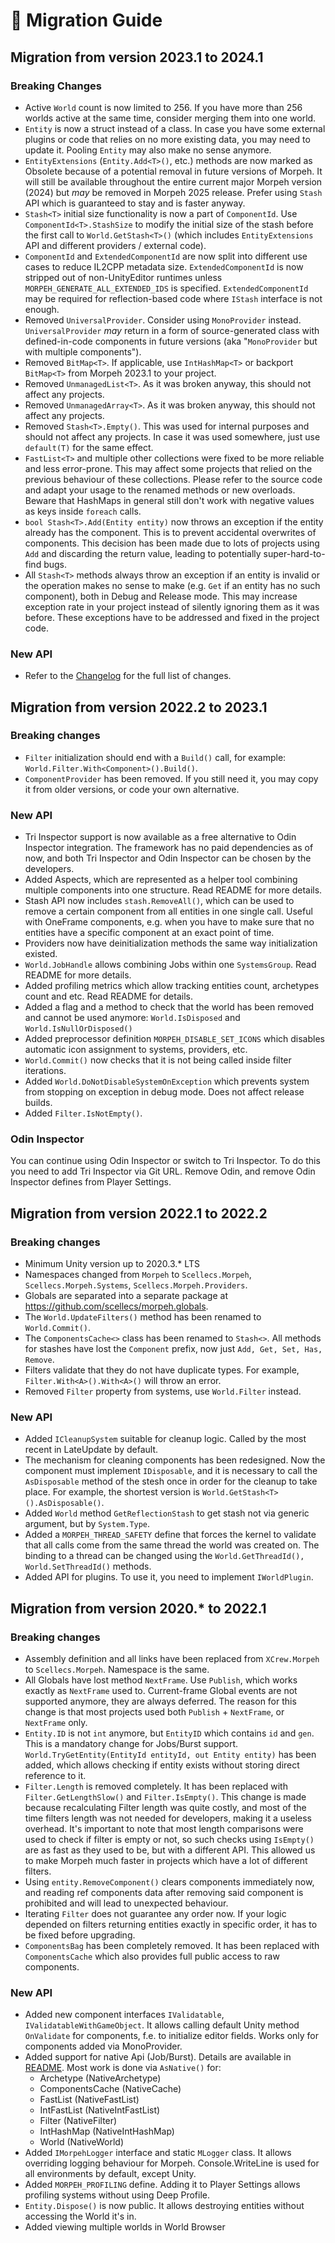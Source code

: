 # 🚀 Migration Guide  

## Migration from version 2023.1 to 2024.1

### Breaking Changes

* Active `World` count is now limited to 256. If you have more than 256 worlds active at the same time, consider merging them into one world.
* `Entity` is now a struct instead of a class. In case you have some external plugins or code that relies on no more existing data, you may need to update it. Pooling `Entity` may also make no sense anymore.
* `EntityExtensions` (`Entity.Add<T>()`, etc.) methods are now marked as Obsolete because of a potential removal in future versions of Morpeh. It will still be available throughout the entire current major Morpeh version (2024) but *may* be removed in Morpeh 2025 release. Prefer using `Stash` API which is guaranteed to stay and is faster anyway.
* `Stash<T>` initial size functionality is now a part of `ComponentId`. Use `ComponentId<T>.StashSize` to modify the initial size of the stash before the first call to `World.GetStash<T>()` (which includes `EntityExtensions` API and different providers / external code).
* `ComponentId` and `ExtendedComponentId` are now split into different use cases to reduce IL2CPP metadata size. `ExtendedComponentId` is now stripped out of non-UnityEditor runtimes unless `MORPEH_GENERATE_ALL_EXTENDED_IDS` is specified. `ExtendedComponentId` may be required for reflection-based code where `IStash` interface is not enough.
* Removed `UniversalProvider`. Consider using `MonoProvider` instead. `UniversalProvider` *may* return in a form of source-generated class with defined-in-code components in future versions (aka "`MonoProvider` but with multiple components").
* Removed `BitMap<T>`. If applicable, use `IntHashMap<T>` or backport `BitMap<T>` from Morpeh 2023.1 to your project.
* Removed `UnmanagedList<T>`. As it was broken anyway, this should not affect any projects.
* Removed `UnmanagedArray<T>`. As it was broken anyway, this should not affect any projects.
* Removed `Stash<T>.Empty()`. This was used for internal purposes and should not affect any projects. In case it was used somewhere, just use `default(T)` for the same effect.
* `FastList<T>` and multiple other collections were fixed to be more reliable and less error-prone. This may affect some projects that relied on the previous behaviour of these collections. Please refer to the source code and adapt your usage to the renamed methods or new overloads. Beware that HashMaps in general still don't work with negative values as keys inside `foreach` calls.
* `bool Stash<T>.Add(Entity entity)` now throws an exception if the entity already has the component. This is to prevent accidental overwrites of components. This decision has been made due to lots of projects using `Add` and discarding the return value, leading to potentially super-hard-to-find bugs.
* All `Stash<T>` methods always throw an exception if an entity is invalid or the operation makes no sense to make (e.g. `Get` if an entity has no such component), both in Debug and Release mode. This may increase exception rate in your project instead of silently ignoring them as it was before. These exceptions have to be addressed and fixed in the project code.

### New API

* Refer to the [Changelog](CHANGELOG.MD) for the full list of changes.

## Migration from version 2022.2 to 2023.1

### Breaking changes
* `Filter` initialization should end with a `Build()` call, for example: `World.Filter.With<Component>().Build()`.
* `ComponentProvider` has been removed. If you still need it, you may copy it from older versions, or code your own alternative.

### New API
* Tri Inspector support is now available as a free alternative to Odin Inspector integration. The framework has no paid dependencies as of now, and both Tri Inspector and Odin Inspector can be chosen by the developers.
* Added Aspects, which are represented as a helper tool combining multiple components into one structure. Read README for more details.
* Stash API now includes `stash.RemoveAll()`, which can be used to remove a certain component from all entities in one single call. Useful with OneFrame components, e.g. when you have to make sure that no entities have a specific component at an exact point of time.
* Providers now have deinitialization methods the same way initialization existed.
* `World.JobHandle` allows combining Jobs within one `SystemsGroup`. Read README for more details.
* Added profiling metrics which allow tracking entities count, archetypes count and etc. Read README for details.
* Added a flag and a method to check that the world has been removed and cannot be used anymore: `World.IsDisposed` and `World.IsNullOrDisposed()`
* Added preprocessor definition `MORPEH_DISABLE_SET_ICONS` which disables automatic icon assignment to systems, providers, etc.
* `World.Commit()` now checks that it is not being called inside filter iterations.
* Added `World.DoNotDisableSystemOnException` which prevents system from stopping on exception in debug mode. Does not affect release builds.
* Added `Filter.IsNotEmpty()`.

### Odin Inspector
You can continue using Odin Inspector or switch to Tri Inspector.
To do this you need to add Tri Inspector via Git URL.
Remove Odin, and remove Odin Inspector defines from Player Settings.

## Migration from version 2022.1 to 2022.2

### Breaking changes
* Minimum Unity version up to 2020.3.* LTS
* Namespaces changed from `Morpeh` to `Scellecs.Morpeh`, `Scellecs.Morpeh.Systems`, `Scellecs.Morpeh.Providers`.
* Globals are separated into a separate package at https://github.com/scellecs/morpeh.globals.
* The `World.UpdateFilters()` method has been renamed to `World.Commit()`.
* The `ComponentsCache<>` class has been renamed to `Stash<>`. All methods for stashes have lost the `Component` prefix, now just `Add, Get, Set, Has, Remove`.
* Filters validate that they do not have duplicate types. For example, `Filter.With<A>().With<A>()` will throw an error.
* Removed `Filter` property from systems, use `World.Filter` instead.

### New API
* Added `ICleanupSystem` suitable for cleanup logic. Called by the most recent in LateUpdate by default.
* The mechanism for cleaning components has been redesigned. Now the component must implement `IDisposable`, and it is necessary to call the `AsDisposable` method of the stesh once in order for the cleanup to take place. For example, the shortest version is `World.GetStash<T>().AsDisposable()`.
* Added `World` method `GetReflectionStash` to get stash not via generic argument, but by `System.Type`.
* Added a `MORPEH_THREAD_SAFETY` define that forces the kernel to validate that all calls come from the same thread the world was created on. The binding to a thread can be changed using the `World.GetThreadId(), World.SetThreadId()` methods.
* Added API for plugins. To use it, you need to implement `IWorldPlugin`.

## Migration from version 2020.* to 2022.1

### Breaking changes  
* Assembly definition and all links have been replaced from `XCrew.Morpeh` to `Scellecs.Morpeh`. Namespace is the same.
* All Globals have lost method `NextFrame`. Use `Publish`, which works exactly as `NextFrame` used to. Current-frame Global events are not supported anymore, they are always deferred. The reason for this change is that most projects used both `Publish` + `NextFrame`, or `NextFrame` only.
* `Entity.ID` is not `int` anymore, but `EntityID` which contains `id` and `gen`. This is a mandatory change for Jobs/Burst support. `World.TryGetEntity(EntityId entityId, out Entity entity)` has been added, which allows checking if entity exists without storing direct reference to it.
* `Filter.Length` is removed completely. It has been replaced with `Filter.GetLengthSlow()` and `Filter.IsEmpty()`. This change is made because recalculating Filter length was quite costly, and most of the time filters length was not needed for developers, making it a useless overhead. It's important to note that most length comparisons were used to check if filter is empty or not, so such checks using `IsEmpty()` are as fast as they used to be, but with a different API. This allowed us to make Morpeh much faster in projects which have a lot of different filters.
* Using `entity.RemoveComponent()` clears components immediately now, and reading ref components data after removing said component is prohibited and will lead to unexpected behaviour.
* Iterating `Filter` does not guarantee any order now. If your logic depended on filters returning entities exactly in specific order, it has to be fixed before upgrading.
* `ComponentsBag` has been completely removed. It has been replaced with `ComponentsCache` which also provides full public access to raw components.

### New API  
* Added new component interfaces `IValidatable`, `IValidatableWithGameObject`. It allows calling default Unity method `OnValidate` for components, f.e. to initialize editor fields. Works only for components added via MonoProvider.
* Added support for native Api (Job/Burst). Details are available in [README](README.md#unity-jobs-and-burst). Most work is done via `AsNative()` for:
  * Archetype (NativeArchetype)
  * ComponentsCache (NativeCache)
  * FastList (NativeFastList)
  * IntFastList (NativeIntFastList)
  * Filter (NativeFilter)
  * IntHashMap (NativeIntHashMap)
  * World (NativeWorld)
* Added `IMorpehLogger` interface and static `MLogger` class. It allows overriding logging behaviour for Morpeh. Console.WriteLine is used for all environments by default, except Unity.
* Added `MORPEH_PROFILING` define. Adding it to Player Settings allows profiling systems without using Deep Profile.
* `Entity.Dispose()` is now public. It allows destroying entities without accessing the World it's in.
* Added viewing multiple worlds in World Browser
